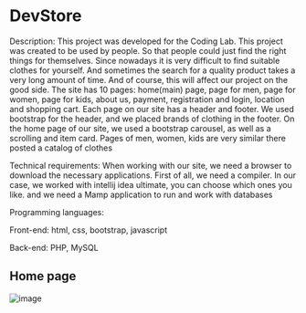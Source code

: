 # DevStore
Description: This project was developed for the Coding Lab. This project was created to be used by people. So that people could just find the right things for themselves. Since nowadays it is very difficult to find suitable clothes for yourself. And sometimes the search for a quality product takes a very long amount of time. And of course, this will affect our project on the good side. The site has 10 pages: home(main) page, page for men, page for women, page for kids, about us, payment, registration and login, location and shopping cart. Each page on our site has a header and footer. We used bootstrap for the header, and we placed brands of clothing in the footer. On the home page of our site, we used a bootstrap carousel, as well as a scrolling and item card. Pages of men, women, kids are very similar there posted a catalog of clothes

Technical requirements: When working with our site, we need a browser to download the necessary applications. First of all, we need a compiler. In our case, we worked with intellij idea ultimate, you can choose which ones you like. and we need a Mamp application to run and work with databases

Programming languages:

Front-end: html, css, bootstrap, javascript

Back-end: PHP, MySQL
## **Home page**
![image](https://user-images.githubusercontent.com/80198432/204543786-c68e83ce-74ce-4906-946c-c32a8d4d5eed.png)
